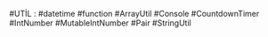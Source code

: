 #UTİL :
#datetime
#function
#ArrayUtil 
#Console 
#CountdownTimer
#IntNumber
#MutableIntNumber
#Pair
#StringUtil
